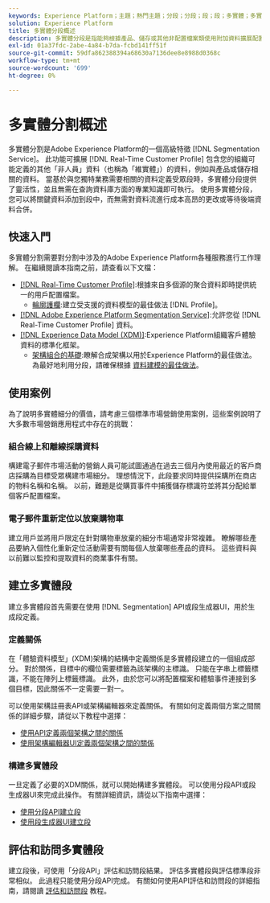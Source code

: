 ```yaml
---
keywords: Experience Platform；主題；熱門主題；分段；分段；段；段；多實體；多實體分段；多實體分段；
solution: Experience Platform
title: 多實體分段概述
description: 多實體分段是指能夠根據產品、儲存或其他非配置檔案類使用附加資料擴展配置檔案資料。 連接後，來自其他類的資料將變為可用，就好像它們是配置檔案架構的本機資料。
exl-id: 01a37fdc-2abe-4a84-b7da-fcbd141ff51f
source-git-commit: 59dfa862388394a68630a7136dee8e8988d0368c
workflow-type: tm+mt
source-wordcount: '699'
ht-degree: 0%

---
```


# 多實體分割概述

多實體分割是Adobe Experience Platform的一個高級特徵 [!DNL Segmentation Service]。 此功能可擴展 [!DNL Real-Time Customer Profile] 包含您的組織可能定義的其他「非人員」資料（也稱為「維實體」）的資料，例如與產品或儲存相關的資料。 當基於與您獨特業務需要相關的資料定義受眾段時，多實體分段提供了靈活性，並且無需在查詢資料庫方面的專業知識即可執行。 使用多實體分段，您可以將關鍵資料添加到段中，而無需對資料流進行成本高昂的更改或等待後端資料合併。

## 快速入門

多實體分割需要對分割中涉及的Adobe Experience Platform各種服務進行工作理解。 在繼續閱讀本指南之前，請查看以下文檔：

* [[!DNL Real-Time Customer Profile]](../profile/home.md):根據來自多個源的聚合資料即時提供統一的用戶配置檔案。
   * [輪廓護欄](../profile/guardrails.md):建立受支援的資料模型的最佳做法 [!DNL Profile]。
* [[!DNL Adobe Experience Platform Segmentation Service]](./home.md):允許您從 [!DNL Real-Time Customer Profile] 資料。
* [[!DNL Experience Data Model (XDM)]](../xdm/home.md):Experience Platform組織客戶體驗資料的標準化框架。
   * [架構組合的基礎](../xdm/schema/composition.md#union):瞭解合成架構以用於Experience Platform的最佳做法。 為最好地利用分段，請確保根據 [資料建模的最佳做法](../xdm/schema/best-practices.md)。

## 使用案例

為了說明多實體細分的價值，請考慮三個標準市場營銷使用案例，這些案例說明了大多數市場營銷應用程式中存在的挑戰：

### 組合線上和離線採購資料

構建電子郵件市場活動的營銷人員可能試圖通過在過去三個月內使用最近的客戶商店採購為目標受眾構建市場細分。 理想情況下，此段要求同時提供採購所在商店的物料名稱和名稱。 以前，難題是從購買事件中捕獲儲存標識符並將其分配給單個客戶配置檔案。

### 電子郵件重新定位以放棄購物車

建立用戶並將用戶限定在針對購物車放棄的細分市場通常非常複雜。 瞭解哪些產品要納入個性化重新定位活動需要有關每個人放棄哪些產品的資料。 這些資料與以前難以監控和提取資料的商業事件有關。

## 建立多實體段

建立多實體段首先需要在使用 [!DNL Segmentation] API或段生成器UI，用於生成段定義。

### 定義關係

在「體驗資料模型」(XDM)架構的結構中定義關係是多實體段建立的一個組成部分。 對於關係，目標中的欄位需要標籤為該架構的主標識。 只能在字串上標籤標識，不能在陣列上標籤標識。 此外，由於您可以將配置檔案和體驗事件連接到多個目標，因此關係不一定需要一對一。

可以使用架構註冊表API或架構編輯器來定義關係。 有關如何定義兩個方案之間關係的詳細步驟，請從以下教程中選擇：

* [使用API定義兩個架構之間的關係](../xdm/tutorials/relationship-api.md)
* [使用架構編輯器UI定義兩個架構之間的關係](../xdm/tutorials/relationship-ui.md)

### 構建多實體段

一旦定義了必要的XDM關係，就可以開始構建多實體段。 可以使用分段API或段生成器UI來完成此操作。 有關詳細資訊，請從以下指南中選擇：

* [使用分段API建立段](./tutorials/create-a-segment.md)
* [使用段生成器UI建立段](./ui/overview.md)

## 評估和訪問多實體段

建立段後，可使用「分段API」評估和訪問段結果。 評估多實體段與評估標準段非常相似。 此過程只能使用分段API完成。 有關如何使用API評估和訪問段的詳細指南，請閱讀 [評估和訪問段](./tutorials/evaluate-a-segment.md) 教程。
